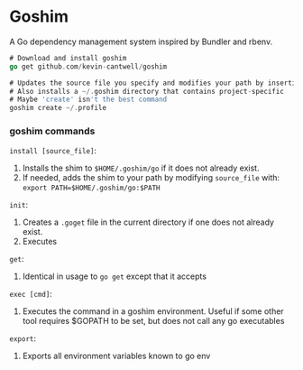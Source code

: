 # Goshim

A Go dependency management system inspired by Bundler and rbenv.

```go
# Download and install goshim
go get github.com/kevin-cantwell/goshim

# Updates the source file you specify and modifies your path by inserting a 'go' shim.
# Also installs a ~/.goshim directory that contains project-specific
# Maybe 'create' isn't the best command
goshim create ~/.profile
```

### goshim commands

`install [source_file]`:
1. Installs the shim to `$HOME/.goshim/go` if it does not already exist.
1. If needed, adds the shim to your path by modifying `source_file` with: `export PATH=$HOME/.goshim/go:$PATH`

`init`:
1. Creates a `.goget` file in the current directory if one does not already exist.
1. Executes

`get`:
1. Identical in usage to `go get` except that it accepts 

`exec [cmd]`:
1. Executes the command in a goshim environment. Useful if some other tool requires $GOPATH to be set, but does not call any go executables

`export`:
1. Exports all environment variables known to go env
